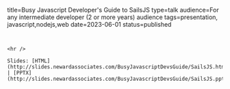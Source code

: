 title=Busy Javascript Developer's Guide to SailsJS
type=talk
audience=For any intermediate developer (2 or more years) audience
tags=presentation, javascript,nodejs,web
date=2023-06-01
status=published
~~~~~~

    
<hr />

Slides: [HTML](http://slides.newardassociates.com/BusyJavascriptDevsGuide/SailsJS.html) | [PPTX](http://slides.newardassociates.com/BusyJavascriptDevsGuide/SailsJS.pptx)
